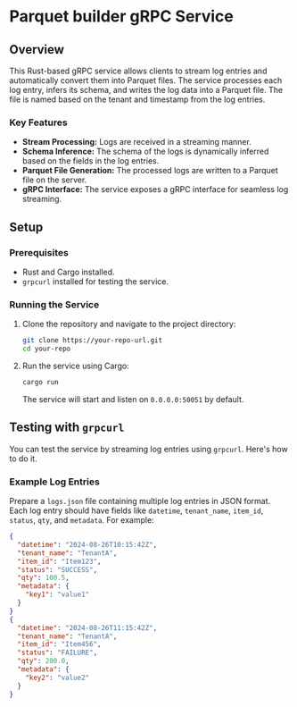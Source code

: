 
# Parquet builder gRPC Service

## Overview

This Rust-based gRPC service allows clients to stream log entries and automatically convert them into Parquet files. The service processes each log entry, infers its schema, and writes the log data into a Parquet file. The file is named based on the tenant and timestamp from the log entries.

### Key Features

- **Stream Processing:** Logs are received in a streaming manner.
- **Schema Inference:** The schema of the logs is dynamically inferred based on the fields in the log entries.
- **Parquet File Generation:** The processed logs are written to a Parquet file on the server.
- **gRPC Interface:** The service exposes a gRPC interface for seamless log streaming.

## Setup

### Prerequisites

- Rust and Cargo installed.
- `grpcurl` installed for testing the service.
  
### Running the Service

1. Clone the repository and navigate to the project directory:

    ```bash
    git clone https://your-repo-url.git
    cd your-repo
    ```

2. Run the service using Cargo:

    ```bash
    cargo run
    ```

   The service will start and listen on `0.0.0.0:50051` by default.

## Testing with `grpcurl`

You can test the service by streaming log entries using `grpcurl`. Here's how to do it.

### Example Log Entries

Prepare a `logs.json` file containing multiple log entries in JSON format. Each log entry should have fields like `datetime`, `tenant_name`, `item_id`, `status`, `qty`, and `metadata`. For example:

```json
{
  "datetime": "2024-08-26T10:15:42Z",
  "tenant_name": "TenantA",
  "item_id": "Item123",
  "status": "SUCCESS",
  "qty": 100.5,
  "metadata": {
    "key1": "value1"
  }
}
{
  "datetime": "2024-08-26T11:15:42Z",
  "tenant_name": "TenantA",
  "item_id": "Item456",
  "status": "FAILURE",
  "qty": 200.0,
  "metadata": {
    "key2": "value2"
  }
}

